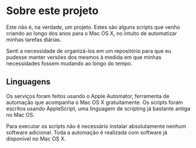 # Sobre este projeto

Este não é, na verdade, um projeto. Estes são alguns scripts que venho criando
ao longo dos anos para o Mac OS X, no intuito de automatizar minhas tarefas
diárias.

Senti a necessidade de organizá-los em um repositório para que eu pudesse manter
versões dos mesmos à medida em que minhas necessidades fossem mudando ao longo
do tempo.

## Linguagens

Os serviços foram feitos usando o Apple Automator, ferramenta de automação que
acompanha o Mac OS X gratuitamente. Os scripts foram escritos usando
AppleScript, uma linguagem de scripting já bastante antiga no Mac OS.

Para executar os scripts não é necessário instalar absolutamente nenhum software
adicional. Toda a automação é realizada com software já disponível no Mac OS X.
